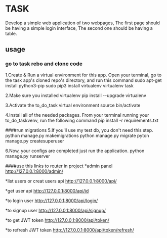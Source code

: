 # TASK 

Develop a simple web application of two webpages, The first page should be having a simple login interface, The second one should be having a table.

## usage

### go to task rebo and clone code

1.Create & Run a virtual environment for this app.
    Open your terminal, go to the task app's cloned repo's directory, and run this command
    sudo apt-get install python3-pip
    sudo pip3 install virtualenv
    virtualenv task

2.Make sure you installed virtualenv
    pip install --upgrade virtualenv

3.Activate the to_do_task virtual environment
    source bin/activate

4.Install all of the needed packages.
    From your terminal running your to_do_taskvenv, run the following command
    pip install -r requirements.txt

####run migrations
5.If you'll use my test db, you don't need this step.
    python manage.py makemigrations
    python manage.py migrate
    pyton manage.py createsuperuser


6.Now, your configs are completed just run the application.
    python manage.py runserver


####use this links to router in project
*admin panel
    http://127.0.0.1:8000/admin/

*list users or creat users api
    http://127.0.0.1:8000/api/

*get user api
    http://127.0.0.1:8000/api/id

*to login user 
    http://127.0.0.1:8000/api/login/

*to signup user 
    http://127.0.0.1:8000/api/signup/

*to get JWT token
    http://127.0.0.1:8000/api/token/

*to refresh JWT token
    http://127.0.0.1:8000/api/token/refresh/

    
